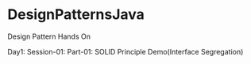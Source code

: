 # DesignPatternsJava
Design Pattern Hands On


Day1:
  Session-01:
    Part-01: SOLID Principle Demo(Interface Segregation)
